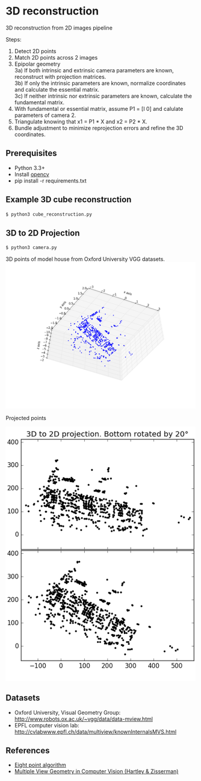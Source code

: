 # 3D reconstruction

3D reconstruction from 2D images pipeline

Steps:
1) Detect 2D points    
2) Match 2D points across 2 images    
3) Epipolar geometry    
3a) If both intrinsic and extrinsic camera parameters are known, reconstruct with projection matrices.    
3b) If only the intrinsic parameters are known, normalize coordinates and calculate the essential matrix.   
3c) If neither intrinsic nor extrinsic parameters are known, calculate the fundamental matrix.
4) With fundamental or essential matrix, assume P1 = [I 0] and calulate parameters of camera 2.
5) Triangulate knowing that x1 = P1 * X and x2 = P2 * X.
6) Bundle adjustment to minimize reprojection errors and refine the 3D coordinates.

## Prerequisites
* Python 3.3+
* Install [opencv](http://opencv.org/)
* pip install -r requirements.txt

## Example 3D cube reconstruction
```sh
$ python3 cube_reconstruction.py
```

## 3D to 2D Projection
```sh
$ python3 camera.py
```

3D points of model house from Oxford University VGG datasets.
![](testsets/house_3d.png?raw=true)

Projected points

![](testsets/3d_to_2d_projection.png?raw=true)
## Datasets
* Oxford University, Visual Geometry Group: http://www.robots.ox.ac.uk/~vgg/data/data-mview.html
* EPFL computer vision lab: http://cvlabwww.epfl.ch/data/multiview/knownInternalsMVS.html

## References
* [Eight point algorithm](http://ece631web.groups.et.byu.net/Lectures/ECEn631%2013%20-%208%20Point%20Algorithm.pdf)
* [Multiple View Geometry in Computer Vision (Hartley & Zisserman)](http://www.robots.ox.ac.uk/~vgg/hzbook/)